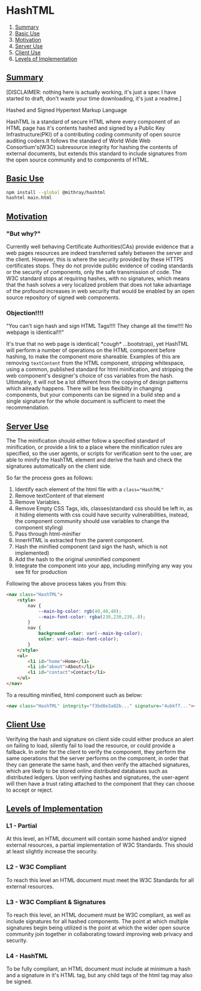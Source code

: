 # HashTML

<a name="contents"></a>

1. [Summary](#summary)
2. [Basic Use](#basic_use)
3. [Motivation](#motivation)
4. [Server Use](#server_use)
5. [Client Use](#client_use)
6. [Levels of Implementation](#levels_of_implementation)

## <a name="summary"></a><a href="contents">Summary</a>

[DISCLAIMER: nothing here is actually working, it's just a spec I have started to draft, don't waste your time downloading, it's just a readme.]

Hashed and Signed Hypertext Markup Language

HashTML is a standard of secure HTML where every component of an HTML page has it's contents hashed and signed by a Public Key Infrastructure(PKI) of a contributing coding community of open source auditing coders.It follows the standard of World Wide Web Consortium's(W3C) subresource integrity for hashing the contents of external documents, but extends this standard to include signatures from the open source community and to components of HTML.

## <a name="basic_use"></a><a href="contents">Basic Use</a>

``` bash
npm install --global @mithray/hashtml
hashtml main.html
```

## <a name="motivation"></a><a href="contents">Motivation</a>

### "But why?" 

Currently well behaving Certificate Authorities(CAs) provide evidence that a web pages resources are indeed transferred safely between the server and the client. However, this is where the security provided by these HTTPS certificates stops. They do not provide public evidence of coding standards or the security of components, only the safe transmission of code. The W3C standard stops at requiring hashes, with no signatures, which means that the hash solves a very localized problem that does not take advantage of the profound increases in web security that would be enabled by an open source repository of signed web components.

### Objection!!!!

"You can't sign hash and sign HTML Tags!!!! They change all the time!!!! No webpage is identical!!!"

It's true that no web page is identical( \**cough*\* ...bootstrap), yet HashTML will perform a number of operations on the HTML component before hashing, to make the component more shareable. Examples of this are removing `textContent` from the HTML component, stripping whitespace, using a common, published standard for html minification, and stripping the web component's designer's choice of css variables from the hash. Ultimately, it will not be a lot different from the copying of design patterns which already happens. There will be less flexibilty in changing components, but your components can be signed in a build step and a single signature for the whole document is sufficient to meet the recommendation.

## <a name="server_use"></a><a href="contents">Server Use</a>

The The minification should either follow a specified standard of minification, or provide a link to a place where the minification rules are specified, so the user agents, or scripts for verification sent to the user, are able to minify the HashTML element and derive the hash and check the signatures automatically on the client side. 

So far the process goes as follows:
1. Identify each element of the html file with a `class="HashTML"`
1. Remove textContent of that element
2. Remove Variables.
3. Remove Empty CSS Tags, ids, classes(standard css should be left in, as it hiding elements with css could have security vulnerabilities, instead, the component community should use variables to change the component styling)
4. Pass through html-minifier
5. InnerHTML is extracted from the parent component.
6. Hash the minified component (and sign the hash, which is not implemented)
7. Add the hash to the original unminified component
8. Integrate the component into your app, including minifying any way you see fit for production

Following the above process takes you from this:
``` html
<nav class="HashTML">
	<style>
		nav {
			--main-bg-color: rgb(40,40,40);
			--main-font-color: rgba(230,230,230,.8);
		}
		nav {
			background-color: var(--main-bg-color);
			color: var(--main-font-color);
		}
	</style>
	<ul>
		<li id="home">Home</li>
		<li id="about">About</li>
		<li id="contact">Contact</li>
	</ul>
</nav>
```

To a resulting minified, html component such as below:

``` html
<nav class="HashTML" integrity="f3bd8e3a82b..." signature="4ubkf7..."><style>nav{background-color: var(--main-bg-color);color: var(--main-font-color);}</style><ul><li></li><li></li><li></li></ul></nav>
```

## <a name="client_use"></a><a href="contents">Client Use</a>

Verifying the hash and signature on client side could either produce an alert on failing to load, silently fail to load the resource, or could provide a fallback. In order for the client to verify the component, they perform the same operations that the server performs on the component, in order that they can generate the same hash, and then verify the attached signatures, which are likely to be stored online distributed databases such as distributed ledgers. Upon verifying hashes and signatures, the user-agent will then have a trust rating attached to the component that they can choose to accept or reject.

## <a name="levels_of_implementation"></a><a href="contents">Levels of Implementation</a>

### L1 - Partial
At this level, an HTML document will contain some hashed and/or signed external resources, a partial implementation of W3C Standards. This should at least slightly increase the security. 

### L2 - W3C Compliant
To reach this level an HTML document must meet the W3C Standards for all external resources.

### L3 - W3C Compliant & Signatures
To reach this level, an HTML document must be W3C compliant, as well as include signatures for all hashed components. The point at which multiple signatures begin being utilized is the point at which the wider open source community join together in collaborating toward improving web privacy and security.

### L4 - HashTML
To be fully compliant, an HTML document must include at minimum a hash and a signature in it's HTML tag, but any child tags of the html tag may also be signed.
